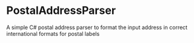 PostalAddressParser
===================

A simple C# postal address parser to format the input address in correct international formats for postal labels
